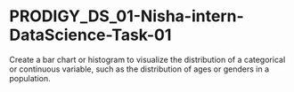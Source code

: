 # PRODIGY_DS_01-Nisha-intern-DataScience-Task-01

Create a bar chart or histogram to visualize the distribution of a categorical or continuous variable, such as the distribution of ages or genders in a population.
